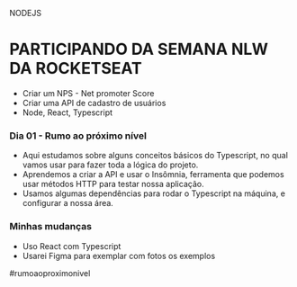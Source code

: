 <NLW/> NODEJS 

# PARTICIPANDO DA SEMANA NLW DA ROCKETSEAT

 - Criar um NPS - Net promoter Score
 - Criar uma API de cadastro de usuários
 - Node, React, Typescript

### Dia 01 - Rumo ao próximo nível

  * Aqui estudamos sobre alguns conceitos básicos do Typescript, no qual 
    vamos usar para fazer toda a lógica do projeto.
  * Aprendemos a criar a API e usar o Insômnia, ferramenta que podemos usar
    métodos HTTP para testar nossa aplicação.
  * Usamos algumas dependências para rodar o Typescript na máquina, e configurar
   a nossa área.  

### Minhas mudanças

 * Uso React com Typescript
 * Usarei Figma para exemplar com fotos os exemplos

#rumoaoproximonivel
